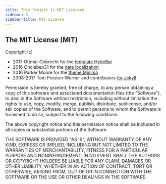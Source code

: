 ```yaml
---
title: This Project is MIT Licensed
sidebar: 3
sidebar-title: MIT License
---
```

## The MIT License (MIT)

Copyright (c)

- 2017 Ottmar Gobrecht for the [template HydeBar](https://github.com/ogobrecht/hydebar)
- 2016 Oncleben31 for the [date localization](https://github.com/oncleben31/jekyll-date-basic-i18n)
- 2016 Parker Moore for the [theme Minima](https://github.com/jekyll/minima)
- 2008-2017 Tom Preston-Werner and contributors [for Jekyll](https://github.com/jekyll/jekyll)

Permission is hereby granted, free of charge, to any person obtaining a copy of this software and associated documentation files (the "Software"), to deal in the Software without restriction, including without limitation the rights to use, copy, modify, merge, publish, distribute, sublicense, and/or sell copies of the Software, and to permit persons to whom the Software is furnished to do so, subject to the following conditions:

The above copyright notice and this permission notice shall be included in all copies or substantial portions of the Software.

THE SOFTWARE IS PROVIDED "AS IS", WITHOUT WARRANTY OF ANY KIND, EXPRESS OR IMPLIED, INCLUDING BUT NOT LIMITED TO THE WARRANTIES OF MERCHANTABILITY, FITNESS FOR A PARTICULAR PURPOSE AND NONINFRINGEMENT. IN NO EVENT SHALL THE AUTHORS OR COPYRIGHT HOLDERS BE LIABLE FOR ANY CLAIM, DAMAGES OR OTHER LIABILITY, WHETHER IN AN ACTION OF CONTRACT, TORT OR OTHERWISE, ARISING FROM, OUT OF OR IN CONNECTION WITH THE SOFTWARE OR THE USE OR OTHER DEALINGS IN THE SOFTWARE.
